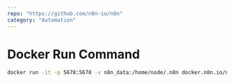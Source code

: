 ```yaml
---
repo: "https://github.com/n8n-io/n8n"
category: "Automation"
---
```


# Docker Run Command

```bash
docker run -it -p 5678:5678 -v n8n_data:/home/node/.n8n docker.n8n.io/n8nio/n8n
```
